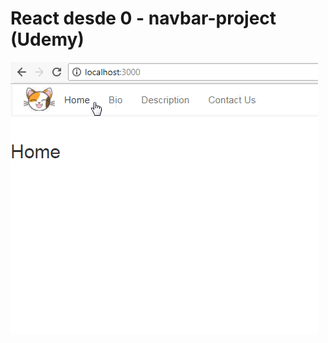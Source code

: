 # React desde 0 - navbar-project (Udemy)

![Alt Text](https://github.com/Gatop/reactjs-udemy-c1-navbar-project/blob/master/public/doc-gif.gif)

